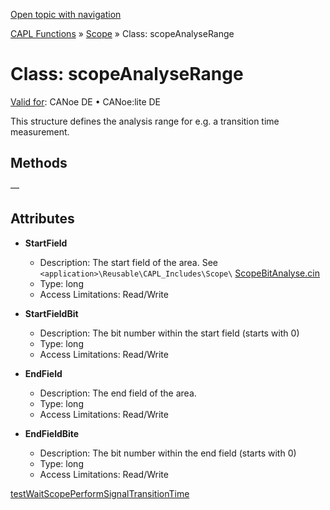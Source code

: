 [Open topic with navigation](../../../../../CANoeDEFamily.htm#Topics/CAPLFunctions/Scope/Classes/CAPLfunctionScopeAnalyseRange.md)

[CAPL Functions](../../CAPLfunctions.md) » [Scope](../CAPLfunctionsScopeOverview.md) » Class: scopeAnalyseRange

# Class: scopeAnalyseRange

[Valid for](../../../Shared/FeatureAvailability.md):  CANoe DE • CANoe:lite DE

This structure defines the analysis range for e.g. a transition time measurement.

## Methods

—

## Attributes

- **StartField**
  - Description: The start field of the area. See `<application>\Reusable\CAPL_Includes\Scope\` [ScopeBitAnalyse.cin](javascript:startDemoLoader('"Reusable\\CAPL_Includes\\Scope"'))
  - Type: long
  - Access Limitations: Read/Write

- **StartFieldBit**
  - Description: The bit number within the start field (starts with 0)
  - Type: long
  - Access Limitations: Read/Write

- **EndField**
  - Description: The end field of the area.
  - Type: long
  - Access Limitations: Read/Write

- **EndFieldBite**
  - Description: The bit number within the end field (starts with 0)
  - Type: long
  - Access Limitations: Read/Write

[testWaitScopePerformSignalTransitionTime](../../Test/Functions/CAPLfunctionTestWaitScopePerformSignalTransitionTime.md)
